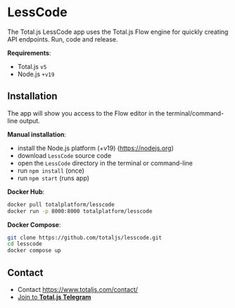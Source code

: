 # LessCode

The Total.js LessCode app uses the Total.js Flow engine for quickly creating API endpoints. Run, code and release.

__Requirements__:

- Total.js `v5`
- Node.js `+v19`

## Installation

The app will show you access to the Flow editor in the terminal/command-line output.

__Manual installation__:

- install the Node.js platform (+v19) (https://nodejs.org)
- download `LessCode` source code
- open the `LessCode` directory in the terminal or command-line
- run `npm install` (once)
- run `npm start` (runs app)

__Docker Hub__:

```bash
docker pull totalplatform/lesscode
docker run -p 8000:8000 totalplatform/lesscode
````

__Docker Compose__:

```bash
git clone https://github.com/totaljs/lesscode.git
cd lesscode
docker compose up
````

## Contact

- Contact <https://www.totaljs.com/contact/>
- [Join to __Total.js Telegram__](https://t.me/totalplatform)